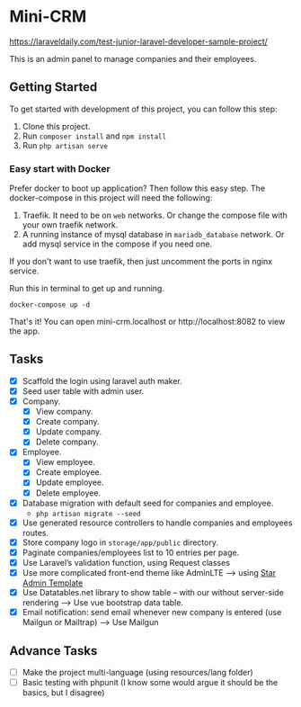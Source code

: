 # Mini-CRM

https://laraveldaily.com/test-junior-laravel-developer-sample-project/

This is an admin panel to manage companies and their employees.

## Getting Started

To get started with development of this project, you can follow this step:

1. Clone this project.
2. Run `composer install` and `npm install`
3. Run `php artisan serve`

### Easy start with Docker

Prefer docker to boot up application? Then follow this easy step. The docker-compose in this project will need the following:

1. Traefik. It need to be on `web` networks. Or change the compose file with your own traefik network.
2. A running instance of mysql database in `mariadb_database` network. Or add mysql service in the compose if you need one.

If you don't want to use traefik, then just uncomment the ports in nginx service.

Run this in terminal to get up and running.

```
docker-compose up -d
```

That's it! You can open mini-crm.localhost or http://localhost:8082 to view the app.

## Tasks

- [x] Scaffold the login using laravel auth maker.
- [x] Seed user table with admin user.
- [x] Company.
  - [x] View company.
  - [x] Create company.
  - [x] Update company.
  - [x] Delete company.
- [x] Employee.
  - [x] View employee.
  - [x] Create employee.
  - [x] Update employee.
  - [x] Delete employee.
- [x] Database migration with default seed for companies and employee.
    - `php artisan migrate --seed`
- [x] Use generated resource controllers to handle companies and employees routes.
- [x] Store company logo in `storage/app/public` directory.
- [x] Paginate companies/employees list to 10 entries per page.
- [x] Use Laravel’s validation function, using Request classes
- [x] Use more complicated front-end theme like AdminLTE --> using [Star Admin Template](https://github.com/BootstrapDash/StarAdmin-Free-Vue-Admin-Template)
- [x] Use Datatables.net library to show table – with our without server-side rendering --> Use vue bootstrap data table.
- [x] Email notification: send email whenever new company is entered (use Mailgun or Mailtrap) --> Use Mailgun

## Advance Tasks

- [ ] Make the project multi-language (using resources/lang folder)
- [ ] Basic testing with phpunit (I know some would argue it should be the basics, but I disagree)
